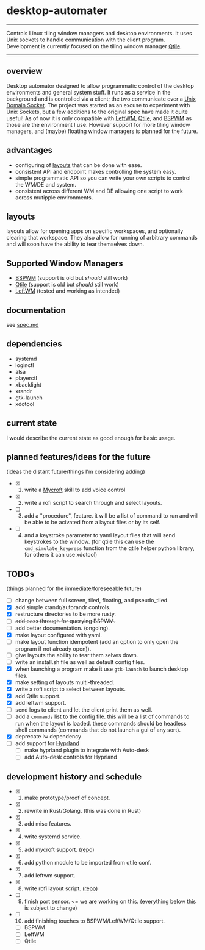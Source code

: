 # desktop-automater

---

Controls Linux tiling window managers and desktop environments. It uses Unix sockets to handle communication with the client program. Development is currently focused on the tiling window manager [Qtile](http://www.qtile.org/).

---

## overview

Desktop automator designed to allow programmatic control of the desktop environments and general system stuff. It runs as a service in the background and is controlled via a client; the two communicate over a [Unix Domain Socket](https://en.wikipedia.org/wiki/Unix_domain_socket). The project was started as an excuse to experiment with Unix Sockets, but a few additions to the original spec have made it quite useful! As of now it is only compatible with [LeftWM](https://leftwm.org/), [Qtile](http://www.qtile.org/), and [BSPWM](https://github.com/baskerville/bspwm) as those are the environment I use. However support for more tiling window managers, and (maybe) floating window managers is planned for the future.

## advantages

- configuring of [layouts](#layouts) that can be done with ease.
- consistent API and endpoint makes controlling the system easy.
- simple programmatic API so you can write your own scripts to control the WM/DE and system.
- consistent across different WM and DE allowing one script to work across mutipple environments.

## layouts

layouts allow for opening apps on specific workspaces, and optionally clearing that workspace. They also allow for running of arbitrary commands and will soon have the ability to tear themselves down.

## Supported Window Managers

- [BSPWM](https://github.com/baskerville/bspwm) (support is old but _should_ still work)
- [Qtile](http://www.qtile.org/) (support is old but _should_ still work)
- [LeftWM](https://leftwm.org/) (tested and working as intended)

## documentation

see [spec.md](spec.md)

## dependencies

- systemd
- loginctl
- alsa
- playerctl
- xbacklight
- xrandr
- gtk-launch
- xdotool

## current state

I would describe the current state as good enough for basic usage.

## planned features/ideas for the future

(ideas the distant future/things I'm considering adding)

- [x] 1. write a [Mycroft](https://mycroft-ai.gitbook.io/docs/) skill to add voice control
- [x] 2. write a rofi script to search through and select layouts.
- [ ] 3. add a "procedure", feature. it will be a list of command to run and will be able to be acivated from a layout files or by its self.
- [ ] 4. and a keystroke parameter to yaml layout files that will send keystrokes to the window. (for qtile this can use the `cmd_simulate_keypress` function from the qtile helper python library, for others it can use xdotool)

## TODOs

(things planned for the immediate/foreseeable future)

- [ ] change between full screen, tiled, floating, and pseudo_tiled.
- [x] add simple xrandr/autorandr controls.
- [x] restructure directories to be more rusty.
- [ ] ~~add pass through for querying BSPWM.~~
- [ ] add better documentation. (ongoing).
- [x] make layout configured with yaml.
- [ ] make layout function idempotent (add an option to only open the program if not already open)).
- [ ] give layouts the ability to tear them selves down.
- [ ] write an install.sh file as well as default config files.
- [x] when launching a program make it use `gtk-launch` to launch desktop files.
- [x] make setting of layouts multi-threaded.
- [x] write a rofi script to select between layouts.
- [x] add Qtile support.
- [x] add leftwm support.
- [ ] send logs to client and let the client print them as well.
- [ ] add a `commands` list to the config file. this will be a list of commands to run when the layout is loaded. these commands should be headless shell commands (commands that do not launch a gui of any sort).
- [x] deprecate iw dependency
- [ ] add support for [Hyprland](https://github.com/hyprwm/Hyprland)
    - [ ] make hyprland plugin to integrate with Auto-desk
    - [ ] add Auto-desk controls for Hyprland

## development history and schedule

- [x] 1. make prototype/proof of concept.
- [x] 2. rewrite in Rust/Golang. (this was done in Rust)
- [x] 3. add misc features.
- [x] 4. write systemd service.
- [x] 5. add mycroft support. ([repo](https://github.com/calacuda/mycroft-linux-control-skill))
- [x] 6. add python module to be imported from qtile conf.
- [x] 7. add leftwm support.
- [x] 8. write rofi layout script. ([repo]())
- [ ] 9. finish port sensor. <= we are working on this. (everything below this is subject to change)
- [ ] 10. add finishing touches to BSPWM/LeftWM/Qtile support.
    - [ ] BSPWM
    - [ ] LeftWM
    - [ ] Qtile
